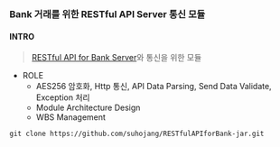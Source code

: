 ### Bank 거래를 위한 RESTful API Server 통신 모듈

#### INTRO
> [RESTful API for Bank Server](https://github.com/suhojang/RESTfulAPIforBank)와 통신을 위한 모듈
> 

+ ROLE
  + AES256 암호화, Http 통신, API Data Parsing, Send Data Validate, Exception 처리
  + Module Architecture Design
  + WBS Management
 
```
git clone https://github.com/suhojang/RESTfulAPIforBank-jar.git
```
